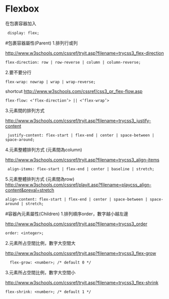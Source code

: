 # Flexbox

在包裹容器加入
```
 display: flex;
```

#包裹容器屬性(Parent)
1.排列行或列

http://www.w3schools.com/cssref/tryit.asp?filename=trycss3_flex-direction
```
flex-direction: row | row-reverse | column | column-reverse;
```
2.要不要分行
```
flex-wrap: nowrap | wrap | wrap-reverse;
```
shortcut http://www.w3schools.com/cssref/css3_pr_flex-flow.asp
```
flex-flow: <‘flex-direction’> || <‘flex-wrap’>
```
3.元素間的排列方式

http://www.w3schools.com/cssref/tryit.asp?filename=trycss3_justify-content
```
 justify-content: flex-start | flex-end | center | space-between | space-around;
```
4.元素整體排列方式  (元素間為column)

http://www.w3schools.com/cssref/tryit.asp?filename=trycss3_align-items
```
 align-items: flex-start | flex-end | center | baseline | stretch;
```

5.元素整體排列方式  (元素間為row)
http://www.w3schools.com/cssref/playit.asp?filename=playcss_align-content&preval=stretch
```
align-content: flex-start | flex-end | center | space-between | space-around | stretch;
```
#容器內元素屬性(Children)
1.排列順序order，數字越小越左邊

http://www.w3schools.com/cssref/tryit.asp?filename=trycss3_order
```
order: <integer>;
```
2.元素所占空間比例，數字大空間大

http://www.w3schools.com/cssref/tryit.asp?filename=trycss3_flex-grow


```
  flex-grow: <number>; /* default 0 */
```
3.元素所占空間比例，數字大空間小

http://www.w3schools.com/cssref/tryit.asp?filename=trycss3_flex-shrink
```
flex-shrink: <number>; /* default 1 */
```